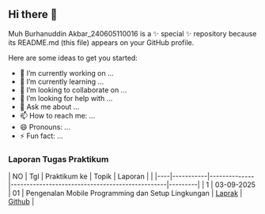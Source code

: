 ## Hi there 👋

Muh Burhanuddin Akbar_240605110016 is a ✨ special ✨ repository because its README.md (this file) appears on your GitHub profile.

Here are some ideas to get you started:

- 🔭 I’m currently working on ...
- 🌱 I’m currently learning ...
- 👯 I’m looking to collaborate on ...
- 🤔 I’m looking for help with ...
- 💬 Ask me about ...
- 📫 How to reach me: ...
- 😄 Pronouns: ...
- ⚡ Fun fact: ...
### Laporan Tugas Praktikum

| NO | Tgl       | Praktikum ke | Topik                                           | Laporan |          |
|----|-----------|--------------|-------------------------------------------------|---------|
| 1  | 03-09-2025 | 01           | Pengenalan Mobile Programming dan Setup Lingkungan |  [Laprak]()   |   [Github]()    |  
